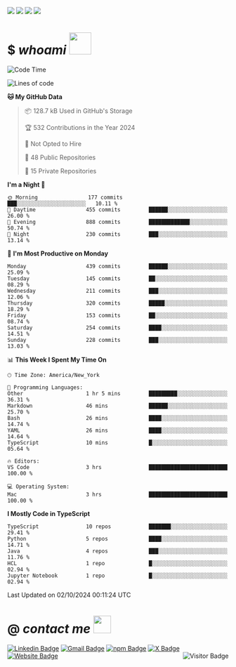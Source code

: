 <a href="#"><img src="https://img.shields.io/badge/Full%20Stack-Developer-white?style=for-the-badge"></a>
<a href="#"><img src="https://img.shields.io/badge/DevOps-Engineer-white?style=for-the-badge"></a>
<a href="#"><img src="https://img.shields.io/badge/Open%20Source-Advocate-white?style=for-the-badge"></a>
<a href="#"><img src="https://img.shields.io/badge/Clean%20Code-Fanatic-white?style=for-the-badge"></a>

# $ _whoami_ <img src="https://mariajandersen.com/wp-content/uploads/2019/03/gladkunde_gif.gif" width="50">

<!--START_SECTION:waka-->
![Code Time](http://img.shields.io/badge/Code%20Time-1%2C214%20hrs%2028%20mins-blue)

![Lines of code](https://img.shields.io/badge/From%20Hello%20World%20I%27ve%20Written-1.8%20million%20lines%20of%20code-blue)

**🐱 My GitHub Data** 

> 📦 128.7 kB Used in GitHub's Storage 
 > 
> 🏆 532 Contributions in the Year 2024
 > 
> 🚫 Not Opted to Hire
 > 
> 📜 48 Public Repositories 
 > 
> 🔑 15 Private Repositories 
 > 
**I'm a Night 🦉** 

```text
🌞 Morning                177 commits         ███░░░░░░░░░░░░░░░░░░░░░░   10.11 % 
🌆 Daytime                455 commits         ██████░░░░░░░░░░░░░░░░░░░   26.00 % 
🌃 Evening                888 commits         █████████████░░░░░░░░░░░░   50.74 % 
🌙 Night                  230 commits         ███░░░░░░░░░░░░░░░░░░░░░░   13.14 % 
```
📅 **I'm Most Productive on Monday** 

```text
Monday                   439 commits         ██████░░░░░░░░░░░░░░░░░░░   25.09 % 
Tuesday                  145 commits         ██░░░░░░░░░░░░░░░░░░░░░░░   08.29 % 
Wednesday                211 commits         ███░░░░░░░░░░░░░░░░░░░░░░   12.06 % 
Thursday                 320 commits         █████░░░░░░░░░░░░░░░░░░░░   18.29 % 
Friday                   153 commits         ██░░░░░░░░░░░░░░░░░░░░░░░   08.74 % 
Saturday                 254 commits         ████░░░░░░░░░░░░░░░░░░░░░   14.51 % 
Sunday                   228 commits         ███░░░░░░░░░░░░░░░░░░░░░░   13.03 % 
```


📊 **This Week I Spent My Time On** 

```text
🕑︎ Time Zone: America/New_York

💬 Programming Languages: 
Other                    1 hr 5 mins         █████████░░░░░░░░░░░░░░░░   36.31 % 
Markdown                 46 mins             ██████░░░░░░░░░░░░░░░░░░░   25.70 % 
Bash                     26 mins             ████░░░░░░░░░░░░░░░░░░░░░   14.74 % 
YAML                     26 mins             ████░░░░░░░░░░░░░░░░░░░░░   14.64 % 
TypeScript               10 mins             █░░░░░░░░░░░░░░░░░░░░░░░░   05.64 % 

🔥 Editors: 
VS Code                  3 hrs               █████████████████████████   100.00 % 

💻 Operating System: 
Mac                      3 hrs               █████████████████████████   100.00 % 
```

**I Mostly Code in TypeScript** 

```text
TypeScript               10 repos            ███████░░░░░░░░░░░░░░░░░░   29.41 % 
Python                   5 repos             ████░░░░░░░░░░░░░░░░░░░░░   14.71 % 
Java                     4 repos             ███░░░░░░░░░░░░░░░░░░░░░░   11.76 % 
HCL                      1 repo              █░░░░░░░░░░░░░░░░░░░░░░░░   02.94 % 
Jupyter Notebook         1 repo              █░░░░░░░░░░░░░░░░░░░░░░░░   02.94 % 
```




 Last Updated on 02/10/2024 00:11:24 UTC
<!--END_SECTION:waka-->

# @ _contact me_ <img src="https://infoodmarketing.com/wp-content/uploads/2017/02/InboxSmall3.gif" width="40"></img>

<a href="https://linkedin.com/in/brignano"><img src="https://img.shields.io/badge/-brignano-white?style=flat-square&logo=Linkedin&logoColor=0077B5&link=https://linkedin.com/in/brignano" alt="Linkedin Badge"></img></a>
<a href="mailto:hi@brignano.io"><img src="https://img.shields.io/badge/-hi@brignano.io-white?style=flat-square&logo=Gmail&link=mailto:hi@brignano.io" alt="Gmail Badge"></img></a>
<a href="https://www.npmjs.com/package/brignano"><img src="https://img.shields.io/badge/-npx%20brignano-white?style=flat-square&logo=npm&logoColor=grey&link=https://www.npmjs.com/package/brignano" alt="npm Badge"></img></a>
<a href="https://twitter.com/brignano_"><img src="https://img.shields.io/badge/-@brignano__-white?style=flat-square&logo=x&logoColor=black&link=https://x/brignano_" alt="X Badge"></img></a>
<a href="https://brignano.io"><img src="https://img.shields.io/badge/-brignano.io-white?style=flat-square&logo=Google-Chrome&link=https://brignano.io" alt="Website Badge"></img></a>
<img align="right" src="https://visitor-badge.laobi.icu/badge?page_id=brignano.brignano" alt="Visitor Badge"></img>
